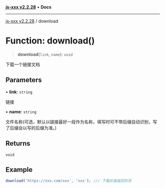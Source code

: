 [**js-xxx v2.2.28**](../README.md) • **Docs**

***

[js-xxx v2.2.28](../README.md) / download

# Function: download()

> **download**(`link`, `name`): `void`

下载一个链接文档

## Parameters

• **link**: `string`

链接

• **name**: `string`

文件名称(可选，默认以链接最好一段作为名称，填写时可不带后缀自动识别，写了后缀会以写的后缀为准。)

## Returns

`void`

## Example

```ts
download('https://xxx.com/xxx', 'xxx'); /// 下载后端返回的流
```
